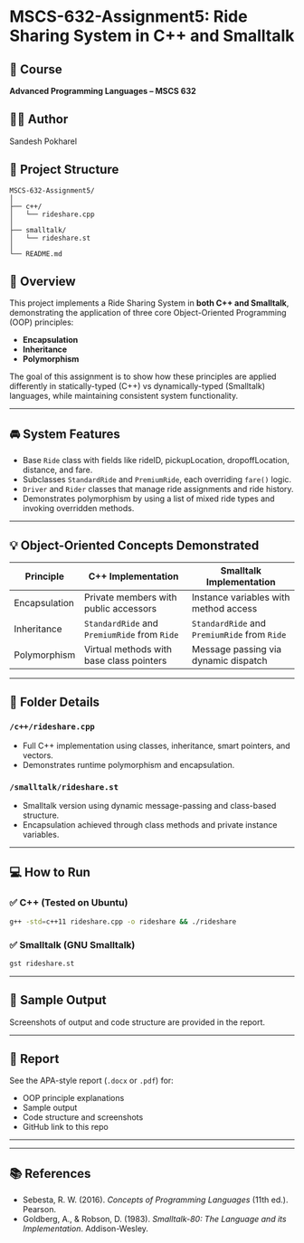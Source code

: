 # MSCS-632-Assignment5: Ride Sharing System in C++ and Smalltalk

## 📘 Course
**Advanced Programming Languages – MSCS 632**

## 👨‍💻 Author
Sandesh Pokharel

## 👢️ Project Structure
```
MSCS-632-Assignment5/
│
├── c++/
│   └── rideshare.cpp
│
├── smalltalk/
│   └── rideshare.st
│
└── README.md
```

## 👋 Overview
This project implements a Ride Sharing System in **both C++ and Smalltalk**, demonstrating the application of three core Object-Oriented Programming (OOP) principles:
- **Encapsulation**
- **Inheritance**
- **Polymorphism**

The goal of this assignment is to show how these principles are applied differently in statically-typed (C++) vs dynamically-typed (Smalltalk) languages, while maintaining consistent system functionality.

---

## 🚘 System Features
- Base `Ride` class with fields like rideID, pickupLocation, dropoffLocation, distance, and fare.
- Subclasses `StandardRide` and `PremiumRide`, each overriding `fare()` logic.
- `Driver` and `Rider` classes that manage ride assignments and ride history.
- Demonstrates polymorphism by using a list of mixed ride types and invoking overridden methods.

---

## 💡 Object-Oriented Concepts Demonstrated

| Principle      | C++ Implementation                    | Smalltalk Implementation              |
|----------------|----------------------------------------|----------------------------------------|
| Encapsulation  | Private members with public accessors  | Instance variables with method access  |
| Inheritance    | `StandardRide` and `PremiumRide` from `Ride` | `StandardRide` and `PremiumRide` from `Ride` |
| Polymorphism   | Virtual methods with base class pointers | Message passing via dynamic dispatch   |

---

## 📁 Folder Details

### `/c++/rideshare.cpp`
- Full C++ implementation using classes, inheritance, smart pointers, and vectors.
- Demonstrates runtime polymorphism and encapsulation.

### `/smalltalk/rideshare.st`
- Smalltalk version using dynamic message-passing and class-based structure.
- Encapsulation achieved through class methods and private instance variables.

---

## 💻 How to Run

### ✅ C++ (Tested on Ubuntu)
```bash
g++ -std=c++11 rideshare.cpp -o rideshare && ./rideshare
```

### ✅ Smalltalk (GNU Smalltalk)
```bash
gst rideshare.st
```

---

## 📸 Sample Output
Screenshots of output and code structure are provided in the report.

---

## 📄 Report
See the APA-style report (`.docx` or `.pdf`) for:
- OOP principle explanations
- Sample output
- Code structure and screenshots
- GitHub link to this repo

---

---

## 📚 References
- Sebesta, R. W. (2016). *Concepts of Programming Languages* (11th ed.). Pearson.
- Goldberg, A., & Robson, D. (1983). *Smalltalk-80: The Language and its Implementation*. Addison-Wesley.

